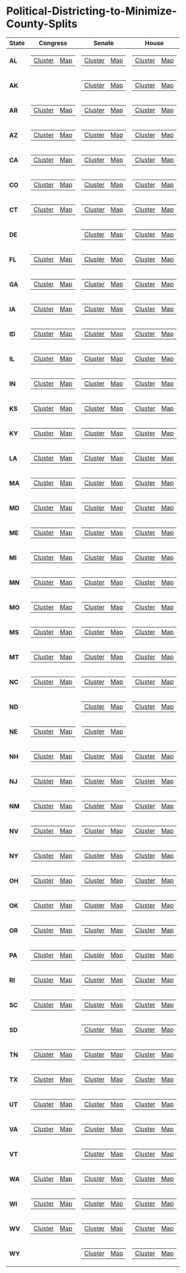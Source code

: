 # Political-Districting-to-Minimize-County-Splits


| **State** | **Congress** | **Senate**|**House**|
|----------|----------|----------|----------|
| **AL** |<table><tr><td>[Cluster](https://github.com/maralshahmizad/Political-Districting-to-Minimize-County-Splits/blob/main/cluster_png/AL_CD_clusters.png)</td><td>[Map](https://davesredistricting.org/maps#viewmap::5f5927ab-5718-4cce-a2bb-8f62799bb133)</td></tr></table> | <table><tr><td>[Cluster](https://github.com/maralshahmizad/Political-Districting-to-Minimize-County-Splits/blob/main/cluster_png/AL_SS_clusters.png)</td><td>[Map](https://davesredistricting.org/maps#viewmap::5525924a-ba7b-4af2-b45a-4a160d45615b)</td></tr></table>|<table><tr><td> [Cluster](https://github.com/maralshahmizad/Political-Districting-to-Minimize-County-Splits/blob/main/cluster_png/AL_SH_clusters.png)</td><td>[Map](https://davesredistricting.org/maps#viewmap::067c80c8-a329-46b3-bb24-b63e71ae1243)</td></tr></table>|
| **AK** || <table><tr><td>[Cluster](https://github.com/maralshahmizad/Political-Districting-to-Minimize-County-Splits/blob/main/cluster_png/AK_SS_clusters.png)</td><td>[Map](https://davesredistricting.org/maps#viewmap::ab47dbf3-00b8-40a5-bb04-84a42d4742d5)</td></tr></table>|<table><tr><td> [Cluster](https://github.com/maralshahmizad/Political-Districting-to-Minimize-County-Splits/blob/main/cluster_png/AK_SH_clusters.png)</td><td>[Map](https://davesredistricting.org/join/d59777ff-b703-4196-9547-b375550a8979)</td></tr></table>|
| **AR**|<table><tr><td>[Cluster](https://github.com/maralshahmizad/Political-Districting-to-Minimize-County-Splits/blob/main/cluster_png/AR_CD_clusters.png)</td><td>[Map](https://davesredistricting.org/maps#viewmap::7db43530-5dc8-4e44-9f35-2e9ac7f26eb5)</td></tr></table> | <table><tr><td>[Cluster](https://github.com/maralshahmizad/Political-Districting-to-Minimize-County-Splits/blob/main/cluster_png/AR_SS_clusters.png)</td><td>[Map](https://davesredistricting.org/maps#viewmap::0e4810e4-480b-4d0a-bb9b-65537931b30f)</td></tr></table>|<table><tr><td> [Cluster](https://github.com/maralshahmizad/Political-Districting-to-Minimize-County-Splits/blob/main/cluster_png/AR_SH_clusters.png)</td><td>[Map](https://davesredistricting.org/maps#viewmap::c5540137-86f1-4d81-ba1b-969848bb35c3)</td></tr></table>|
| **AZ**|<table><tr><td>[Cluster](https://github.com/maralshahmizad/Political-Districting-to-Minimize-County-Splits/blob/main/cluster_png/AZ_CD_clusters.png)</td><td>[Map](https://davesredistricting.org/maps#viewmap::cfc02ef6-9243-4450-a5ad-86d5ee2fd228)</td></tr></table> | <table><tr><td>[Cluster](https://github.com/maralshahmizad/Political-Districting-to-Minimize-County-Splits/blob/main/cluster_png/AZ_SS_clusters.png)</td><td>[Map](https://davesredistricting.org/maps#viewmap::395bb277-1e7c-403f-adbe-ff15619dee3f)</td></tr></table>|<table><tr><td> [Cluster](https://github.com/maralshahmizad/Political-Districting-to-Minimize-County-Splits/blob/main/cluster_png/AZ_SH_clusters.png)</td><td>[Map](https://davesredistricting.org/maps#viewmap::d6df985d-b506-4b68-9abd-9894befd6224)</td></tr></table>|
| **CA**|<table><tr><td>[Cluster](https://github.com/maralshahmizad/Political-Districting-to-Minimize-County-Splits/blob/main/cluster_png/CA_CD_clusters.png)</td><td>[Map](https://davesredistricting.org/maps#viewmap::67498346-6925-4a66-a33d-a7dedcf34cc6)</td></tr></table> | <table><tr><td>[Cluster](https://github.com/maralshahmizad/Political-Districting-to-Minimize-County-Splits/blob/main/cluster_png/CA_SS_clusters.png)</td><td>[Map](https://davesredistricting.org/maps#viewmap::2c9363f5-7ec4-4680-8e34-5acaaa56f0a5)</td></tr></table>|<table><tr><td> [Cluster](https://github.com/maralshahmizad/Political-Districting-to-Minimize-County-Splits/blob/main/cluster_png/CA_SH_clusters.png)</td><td>[Map](https://davesredistricting.org/maps#viewmap::76e102dd-ece7-4b29-8df3-ff98d36f1503)</td></tr></table>|
| **CO**|<table><tr><td>[Cluster](https://github.com/maralshahmizad/Political-Districting-to-Minimize-County-Splits/blob/main/cluster_png/CO_CD_clusters.png)</td><td>[Map](https://davesredistricting.org/maps#viewmap::bccbddd9-47da-4836-9a9f-719fd2804b78)</td></tr></table> | <table><tr><td>[Cluster](https://github.com/maralshahmizad/Political-Districting-to-Minimize-County-Splits/blob/main/cluster_png/CO_SS_clusters.png)</td><td>[Map](https://davesredistricting.org/maps#viewmap::d1f9e529-5342-45ff-ba57-e840ef9e5cf2)</td></tr></table>|<table><tr><td> [Cluster](https://github.com/maralshahmizad/Political-Districting-to-Minimize-County-Splits/blob/main/cluster_png/CO_SH_clusters.png)</td><td>[Map](https://davesredistricting.org/maps#viewmap::443612e0-1795-4c78-82b2-deaaba0b21c0)</td></tr></table>|
| **CT**|<table><tr><td>[Cluster](https://github.com/maralshahmizad/Political-Districting-to-Minimize-County-Splits/blob/main/cluster_png/CT_CD_clusters.png)</td><td>[Map](https://davesredistricting.org/maps#viewmap::daa68780-4ddb-4f5b-8782-4fcecd0c1c1b)</td></tr></table> | <table><tr><td>[Cluster](https://github.com/maralshahmizad/Political-Districting-to-Minimize-County-Splits/blob/main/cluster_png/CT_SS_clusters.png)</td><td>[Map](https://davesredistricting.org/maps#viewmap::ecf6be5d-ef1f-4636-aca7-248aa7d2cac7)</td></tr></table>|<table><tr><td> [Cluster](https://github.com/maralshahmizad/Political-Districting-to-Minimize-County-Splits/blob/main/cluster_png/CT_SH_clusters.png)</td><td>[Map](https://davesredistricting.org/maps#viewmap::015da6e6-80b9-4447-b83f-2770280a49ba)</td></tr></table>|
| **DE**| | <table><tr><td>[Cluster](https://github.com/maralshahmizad/Political-Districting-to-Minimize-County-Splits/blob/main/cluster_png/DE_SS_clusters.png)</td><td>[Map](https://davesredistricting.org/maps#viewmap::77c2dec2-9e53-4e33-af2c-02d6d9f20644)</td></tr></table>|<table><tr><td> [Cluster](https://github.com/maralshahmizad/Political-Districting-to-Minimize-County-Splits/blob/main/cluster_png/DE_SH_clusters.png)</td><td>[Map](https://davesredistricting.org/maps#viewmap::7e5ca5c4-53c0-4ec1-a41e-af94f7f93de7)</td></tr></table>|
| **FL**|<table><tr><td>[Cluster](https://github.com/maralshahmizad/Political-Districting-to-Minimize-County-Splits/blob/main/cluster_png/FL_CD_clusters.png)</td><td>[Map](https://davesredistricting.org/maps#viewmap::ba081446-32cd-4645-aefa-bef86a91f2e8)</td></tr></table> | <table><tr><td>[Cluster](https://github.com/maralshahmizad/Political-Districting-to-Minimize-County-Splits/blob/main/cluster_png/FL_SS_clusters.png)</td><td>[Map](https://davesredistricting.org/join/e593d12f-da1f-4de0-88f8-efc88fa97e52)</td></tr></table>|<table><tr><td> [Cluster](https://github.com/maralshahmizad/Political-Districting-to-Minimize-County-Splits/blob/main/cluster_png/FL_SH_clusters.png)</td><td>[Map](https://davesredistricting.org/join/54d171ff-062d-4c6c-9e6a-fce0b53183b1)</td></tr></table>|
| **GA**|<table><tr><td>[Cluster](https://github.com/maralshahmizad/Political-Districting-to-Minimize-County-Splits/blob/main/cluster_png/GA_CD_clusters.png)</td><td>[Map](https://davesredistricting.org/join/f9f19929-5922-4b7a-9aa1-e6940801b283)</td></tr></table> | <table><tr><td>[Cluster](https://github.com/maralshahmizad/Political-Districting-to-Minimize-County-Splits/blob/main/cluster_png/GA_SS_clusters.png)</td><td>[Map](https://davesredistricting.org/join/e50820c5-6bc0-4a10-be3c-b32b3d31ef79)</td></tr></table>|<table><tr><td> [Cluster](https://github.com/maralshahmizad/Political-Districting-to-Minimize-County-Splits/blob/main/cluster_png/GA_SH_clusters.png)</td><td>[Map](https://davesredistricting.org/join/92986ee7-9e9c-4471-af39-80cf928daafc)</td></tr></table>|
| **IA**|<table><tr><td>[Cluster](https://github.com/maralshahmizad/Political-Districting-to-Minimize-County-Splits/blob/main/cluster_png/IA_CD_clusters.png)</td><td>[Map](https://davesredistricting.org/join/c9f216d2-38c5-49a8-939c-cc92d8ca887c)</td></tr></table> | <table><tr><td>[Cluster](https://github.com/maralshahmizad/Political-Districting-to-Minimize-County-Splits/blob/main/cluster_png/IA_SS_clusters.png)</td><td>[Map](https://davesredistricting.org/join/c53bfda3-b0ec-4b0a-b9da-e74c4a8c12c2)</td></tr></table>|<table><tr><td> [Cluster](https://github.com/maralshahmizad/Political-Districting-to-Minimize-County-Splits/blob/main/cluster_png/IA_SH_clusters.png)</td><td>[Map](https://davesredistricting.org/join/4d277791-ce0f-4fba-9b7a-ae5354cb965f)</td></tr></table>|
| **ID**|<table><tr><td>[Cluster](https://github.com/maralshahmizad/Political-Districting-to-Minimize-County-Splits/blob/main/cluster_png/ID_CD_clusters.png)</td><td>[Map](https://davesredistricting.org/join/cec7d80a-f511-410c-9908-5e2dbdde4d5e)</td></tr></table> | <table><tr><td>[Cluster](https://github.com/maralshahmizad/Political-Districting-to-Minimize-County-Splits/blob/main/cluster_png/ID_SS_clusters.png)</td><td>[Map](https://davesredistricting.org/join/1729f7a7-6063-4f1d-a7bd-6a02d40a28fd)</td></tr></table>|<table><tr><td> [Cluster](https://github.com/maralshahmizad/Political-Districting-to-Minimize-County-Splits/blob/main/cluster_png/ID_SH_clusters.png)</td><td>[Map](https://davesredistricting.org/join/c6923285-d5ae-40bf-a6a0-d4615b6247e1)</td></tr></table>|
| **IL**|<table><tr><td>[Cluster](https://github.com/maralshahmizad/Political-Districting-to-Minimize-County-Splits/blob/main/cluster_png/IL_CD_clusters.png)</td><td>[Map](https://davesredistricting.org/join/b73ddcc7-ad9c-492d-b508-e22973c99b8e)</td></tr></table> | <table><tr><td>[Cluster](https://github.com/maralshahmizad/Political-Districting-to-Minimize-County-Splits/blob/main/cluster_png/IL_SS_clusters.png)</td><td>[Map](https://davesredistricting.org/join/7c492317-1e4f-4269-a44f-473c81b8ecf7)</td></tr></table>|<table><tr><td> [Cluster](https://github.com/maralshahmizad/Political-Districting-to-Minimize-County-Splits/blob/main/cluster_png/IL_SH_clusters.png)</td><td>[Map](https://davesredistricting.org/join/f0c79faf-df90-4394-aec2-41c24de84e6a)</td></tr></table>|
| **IN**|<table><tr><td>[Cluster](https://github.com/maralshahmizad/Political-Districting-to-Minimize-County-Splits/blob/main/cluster_png/IN_CD_clusters.png)</td><td>[Map](https://davesredistricting.org/join/02c5a825-46ac-47e2-aba6-425330b512d3)</td></tr></table> | <table><tr><td>[Cluster](https://github.com/maralshahmizad/Political-Districting-to-Minimize-County-Splits/blob/main/cluster_png/IN_SS_clusters.png)</td><td>[Map](https://davesredistricting.org/join/b767ce3f-0573-4ce0-aacf-ee7c34f07c81)</td></tr></table>|<table><tr><td> [Cluster](https://github.com/maralshahmizad/Political-Districting-to-Minimize-County-Splits/blob/main/cluster_png/IN_SH_clusters.png)</td><td>[Map](https://davesredistricting.org/join/4526a3d6-e508-4b8b-bfdc-bfab098eb08f)</td></tr></table>|
| **KS**|<table><tr><td>[Cluster](https://github.com/maralshahmizad/Political-Districting-to-Minimize-County-Splits/blob/main/cluster_png/KS_CD_clusters.png)</td><td>[Map](https://davesredistricting.org/join/4223c19c-688b-4b78-a319-e7d2a2b820f5)</td></tr></table> | <table><tr><td>[Cluster](https://github.com/maralshahmizad/Political-Districting-to-Minimize-County-Splits/blob/main/cluster_png/KS_SS_clusters.png)</td><td>[Map](https://davesredistricting.org/join/23318f56-1e4c-45b9-b0ab-9ce3b806914c)</td></tr></table>|<table><tr><td> [Cluster](https://github.com/maralshahmizad/Political-Districting-to-Minimize-County-Splits/blob/main/cluster_png/KS_SH_clusters.png)</td><td>[Map](https://davesredistricting.org/join/d5394a35-1095-4f09-ab23-6be7277ef7d4)</td></tr></table>|
| **KY**|<table><tr><td>[Cluster](https://github.com/maralshahmizad/Political-Districting-to-Minimize-County-Splits/blob/main/cluster_png/KY_CD_clusters.png)</td><td>[Map](https://davesredistricting.org/join/6aafb41a-6242-4fc4-a6b3-f849779ef73e)</td></tr></table> | <table><tr><td>[Cluster](https://github.com/maralshahmizad/Political-Districting-to-Minimize-County-Splits/blob/main/cluster_png/KY_SS_clusters.png)</td><td>[Map](https://davesredistricting.org/join/943f021c-e741-4a79-a0f6-c5fa16fba060)</td></tr></table>|<table><tr><td> [Cluster](https://github.com/maralshahmizad/Political-Districting-to-Minimize-County-Splits/blob/main/cluster_png/KY_SH_clusters.png)</td><td>[Map](https://davesredistricting.org/join/50372999-b832-460f-8189-5fb6d84eeeeb)</td></tr></table>|
| **LA**|<table><tr><td>[Cluster](https://github.com/maralshahmizad/Political-Districting-to-Minimize-County-Splits/blob/main/cluster_png/LA_CD_clusters.png)</td><td>[Map](https://davesredistricting.org/join/8edc8125-1516-43c7-a792-56a5ca3fa4c6)</td></tr></table> | <table><tr><td>[Cluster](https://github.com/maralshahmizad/Political-Districting-to-Minimize-County-Splits/blob/main/cluster_png/LA_SS_clusters.png)</td><td>[Map](https://davesredistricting.org/join/cfabad44-ba6b-46f7-ae99-71a6fb55bd97)</td></tr></table>|<table><tr><td> [Cluster](https://github.com/maralshahmizad/Political-Districting-to-Minimize-County-Splits/blob/main/cluster_png/LA_SH_clusters.png)</td><td>[Map](https://davesredistricting.org/join/f9cfd3ef-a267-4c50-bf43-f767cfcc5ee5)</td></tr></table>|
| **MA**|<table><tr><td>[Cluster](https://github.com/maralshahmizad/Political-Districting-to-Minimize-County-Splits/blob/main/cluster_png/MA_CD_clusters.png)</td><td>[Map](https://davesredistricting.org/join/42480557-5720-4657-945f-df1d3881652e)</td></tr></table> | <table><tr><td>[Cluster](https://github.com/maralshahmizad/Political-Districting-to-Minimize-County-Splits/blob/main/cluster_png/MA_SS_clusters.png)</td><td>[Map](https://davesredistricting.org/join/958973f1-9bfe-489a-b697-29daf22a5d01)</td></tr></table>|<table><tr><td> [Cluster](https://github.com/maralshahmizad/Political-Districting-to-Minimize-County-Splits/blob/main/cluster_png/MA_SH_clusters.png)</td><td>[Map](https://davesredistricting.org/join/fb7bdd11-6362-4c1e-bef4-236bc7d7e391)</td></tr></table>|
| **MD**|<table><tr><td>[Cluster](https://github.com/maralshahmizad/Political-Districting-to-Minimize-County-Splits/blob/main/cluster_png/MD_CD_clusters.png)</td><td>[Map](https://davesredistricting.org/join/4945c669-ad56-4509-9f1c-7ffd48109656)</td></tr></table> | <table><tr><td>[Cluster](https://github.com/maralshahmizad/Political-Districting-to-Minimize-County-Splits/blob/main/cluster_png/MD_SS_clusters.png)</td><td>[Map](https://davesredistricting.org/join/7c9fca57-14ab-4163-9b20-d96810f4b918)</td></tr></table>|<table><tr><td> [Cluster](https://github.com/maralshahmizad/Political-Districting-to-Minimize-County-Splits/blob/main/cluster_png/MD_SH_clusters.png)</td><td>[Map](https://davesredistricting.org/join/a7340b5a-c445-403d-8bd5-90ecc4927d3a)</td></tr></table>|
| **ME**|<table><tr><td>[Cluster](https://github.com/maralshahmizad/Political-Districting-to-Minimize-County-Splits/blob/main/cluster_png/ME_CD_clusters.png)</td><td>[Map](https://davesredistricting.org/join/764e095e-e0fb-4452-b62c-59dbb6683f20)</td></tr></table> | <table><tr><td>[Cluster](https://github.com/maralshahmizad/Political-Districting-to-Minimize-County-Splits/blob/main/cluster_png/ME_SS_clusters.png)</td><td>[Map](https://davesredistricting.org/join/c16830f4-8f04-4969-b49c-7c777387229e)</td></tr></table>|<table><tr><td> [Cluster](https://github.com/maralshahmizad/Political-Districting-to-Minimize-County-Splits/blob/main/cluster_png/ME_SH_clusters.png)</td><td>[Map](https://davesredistricting.org/join/9d284045-907d-4877-8dbc-2c1e9be701d9)</td></tr></table>|
| **MI**|<table><tr><td>[Cluster](https://github.com/maralshahmizad/Political-Districting-to-Minimize-County-Splits/blob/main/cluster_png/MI_CD_clusters.png)</td><td>[Map](https://davesredistricting.org/join/46214d67-e1ed-42be-8ca5-e569b9419535)</td></tr></table> | <table><tr><td>[Cluster](https://github.com/maralshahmizad/Political-Districting-to-Minimize-County-Splits/blob/main/cluster_png/MI_SS_clusters.png)</td><td>[Map](https://davesredistricting.org/join/310c3c94-43a0-4825-9bdc-38a35c643646)</td></tr></table>|<table><tr><td> [Cluster](https://github.com/maralshahmizad/Political-Districting-to-Minimize-County-Splits/blob/main/cluster_png/MI_SH_clusters.png)</td><td>[Map](https://davesredistricting.org/join/fbef6629-479b-4892-8f06-19673b8751bc)</td></tr></table>|
| **MN**|<table><tr><td>[Cluster](https://github.com/maralshahmizad/Political-Districting-to-Minimize-County-Splits/blob/main/cluster_png/MN_CD_clusters.png)</td><td>[Map](https://davesredistricting.org/join/001138b5-3d6f-4f7c-ad8d-6d52fac91d4e)</td></tr></table> | <table><tr><td>[Cluster](https://github.com/maralshahmizad/Political-Districting-to-Minimize-County-Splits/blob/main/cluster_png/MN_SS_clusters.png)</td><td>[Map](https://davesredistricting.org/join/76bfdf34-6341-484f-a9d5-09d1175410fb)</td></tr></table>|<table><tr><td> [Cluster](https://github.com/maralshahmizad/Political-Districting-to-Minimize-County-Splits/blob/main/cluster_png/MN_SH_clusters.png)</td><td>[Map](https://davesredistricting.org/join/b10ecd27-eea5-47a0-8b1f-ecb6779ebace)</td></tr></table>|
| **MO**|<table><tr><td>[Cluster](https://github.com/maralshahmizad/Political-Districting-to-Minimize-County-Splits/blob/main/cluster_png/MO_CD_clusters.png)</td><td>[Map](https://davesredistricting.org/join/ca34619c-93fb-4af9-8430-5d12e794134e)</td></tr></table> | <table><tr><td>[Cluster](https://github.com/maralshahmizad/Political-Districting-to-Minimize-County-Splits/blob/main/cluster_png/MO_SS_clusters.png)</td><td>[Map](https://davesredistricting.org/join/128f56de-900b-44ab-a67b-65febef69029)</td></tr></table>|<table><tr><td> [Cluster](https://github.com/maralshahmizad/Political-Districting-to-Minimize-County-Splits/blob/main/cluster_png/MO_SH_clusters.png)</td><td>[Map](https://davesredistricting.org/join/ce2b4e66-e9ff-4423-ac05-aacb4916bd27)</td></tr></table>|
| **MS**|<table><tr><td>[Cluster](https://github.com/maralshahmizad/Political-Districting-to-Minimize-County-Splits/blob/main/cluster_png/MS_CD_clusters.png)</td><td>[Map](https://davesredistricting.org/join/292e287a-da8e-4270-9d8b-ca4d73e8a248)</td></tr></table> | <table><tr><td>[Cluster](https://github.com/maralshahmizad/Political-Districting-to-Minimize-County-Splits/blob/main/cluster_png/MS_SS_clusters.png)</td><td>[Map](https://davesredistricting.org/join/de4fd76b-ea4c-4559-9e3e-e74435851e54)</td></tr></table>|<table><tr><td> [Cluster](https://github.com/maralshahmizad/Political-Districting-to-Minimize-County-Splits/blob/main/cluster_png/MS_SH_clusters.png)</td><td>[Map](https://davesredistricting.org/join/bc9c065d-8782-4333-9f35-d9b1b3347be1)</td></tr></table>|
| **MT**|<table><tr><td>[Cluster](https://github.com/maralshahmizad/Political-Districting-to-Minimize-County-Splits/blob/main/cluster_png/MT_CD_clusters.png)</td><td>[Map](https://davesredistricting.org/join/023f6ce9-8a57-4f52-a30c-5e902f5520d3)</td></tr></table> | <table><tr><td>[Cluster](https://github.com/maralshahmizad/Political-Districting-to-Minimize-County-Splits/blob/main/cluster_png/MT_SS_clusters.png)</td><td>[Map](https://davesredistricting.org/join/70f506c0-e5f8-4643-a272-e3b1b5cd3716)</td></tr></table>|<table><tr><td> [Cluster](https://github.com/maralshahmizad/Political-Districting-to-Minimize-County-Splits/blob/main/cluster_png/MT_SH_clusters.png)</td><td>[Map](https://davesredistricting.org/join/90952624-15d4-4c6b-b6f2-69c35a8ee10b)</td></tr></table>|
| **NC**|<table><tr><td>[Cluster](https://github.com/maralshahmizad/Political-Districting-to-Minimize-County-Splits/blob/main/cluster_png/NC_CD_clusters.png)</td><td>[Map](https://davesredistricting.org/join/9085beca-1d85-4910-8dcd-d79fe6185d97)</td></tr></table> | <table><tr><td>[Cluster](https://github.com/maralshahmizad/Political-Districting-to-Minimize-County-Splits/blob/main/cluster_png/NC_SS_clusters.png)</td><td>[Map](https://davesredistricting.org/join/715dea51-c5f8-4407-b927-5fdb8e165b21)</td></tr></table>|<table><tr><td> [Cluster](https://github.com/maralshahmizad/Political-Districting-to-Minimize-County-Splits/blob/main/cluster_png/NC_SH_clusters.png)</td><td>[Map](https://davesredistricting.org/join/99274171-30a7-4f2c-bd07-5d625c86415a)</td></tr></table>|
| **ND**|| <table><tr><td>[Cluster](https://github.com/maralshahmizad/Political-Districting-to-Minimize-County-Splits/blob/main/cluster_png/ND_SS_clusters.png)</td><td>[Map](https://davesredistricting.org/join/80e3ce31-7956-4abe-a674-dc9aa777705e)</td></tr></table>|<table><tr><td> [Cluster](https://github.com/maralshahmizad/Political-Districting-to-Minimize-County-Splits/blob/main/cluster_png/ND_SH_clusters.png)</td><td>[Map](https://davesredistricting.org/join/67f292eb-2bc9-4856-9951-82106e1ac252)</td></tr></table>|
| **NE**|<table><tr><td>[Cluster](https://github.com/maralshahmizad/Political-Districting-to-Minimize-County-Splits/blob/main/cluster_png/NE_CD_clusters.png)</td><td>[Map](https://davesredistricting.org/join/94f651d8-0f4b-49f8-99c7-e39e46f2b4d0)</td></tr></table> | <table><tr><td>[Cluster](https://github.com/maralshahmizad/Political-Districting-to-Minimize-County-Splits/blob/main/cluster_png/NE_SS_clusters.png)</td><td>[Map](https://davesredistricting.org/join/22396cc8-8629-495f-85b8-b3d6c9fcfd99)</td></tr></table>||
| **NH**|<table><tr><td>[Cluster](https://github.com/maralshahmizad/Political-Districting-to-Minimize-County-Splits/blob/main/cluster_png/NH_CD_clusters.png)</td><td>[Map](https://davesredistricting.org/join/442c35b3-6e90-4d2a-8b84-a04e252a05df)</td></tr></table> | <table><tr><td>[Cluster](https://github.com/maralshahmizad/Political-Districting-to-Minimize-County-Splits/blob/main/cluster_png/NH_SS_clusters.png)</td><td>[Map](https://davesredistricting.org/join/463fda0e-fadd-4f6e-9f0e-6bafee71a635)</td></tr></table>|<table><tr><td> [Cluster](https://github.com/maralshahmizad/Political-Districting-to-Minimize-County-Splits/blob/main/cluster_png/NH_SH_clusters.png)</td><td>[Map]()</td></tr></table>|
| **NJ**|<table><tr><td>[Cluster](https://github.com/maralshahmizad/Political-Districting-to-Minimize-County-Splits/blob/main/cluster_png/NJ_CD_clusters.png)</td><td>[Map](https://davesredistricting.org/join/cf577a03-240a-4c41-adde-c631b8271d84)</td></tr></table> | <table><tr><td>[Cluster](https://github.com/maralshahmizad/Political-Districting-to-Minimize-County-Splits/blob/main/cluster_png/NJ_SS_clusters.png)</td><td>[Map](https://davesredistricting.org/join/9fccd42e-be23-421c-b213-6bac5ae111eb)</td></tr></table>|<table><tr><td> [Cluster](https://github.com/maralshahmizad/Political-Districting-to-Minimize-County-Splits/blob/main/cluster_png/NJ_SH_clusters.png)</td><td>[Map](https://davesredistricting.org/join/ab73a8f0-0ff7-40bb-adc9-ac27f1a38082)</td></tr></table>|
| **NM**|<table><tr><td>[Cluster](https://github.com/maralshahmizad/Political-Districting-to-Minimize-County-Splits/blob/main/cluster_png/NM_CD_clusters.png)</td><td>[Map](https://davesredistricting.org/join/8498fbda-0a4d-46cc-82b4-13cd9264e099)</td></tr></table> | <table><tr><td>[Cluster](https://github.com/maralshahmizad/Political-Districting-to-Minimize-County-Splits/blob/main/cluster_png/NM_SS_clusters.png)</td><td>[Map](https://davesredistricting.org/join/a4fee83e-2c89-415d-81e6-e11aa823909a)</td></tr></table>|<table><tr><td> [Cluster](https://github.com/maralshahmizad/Political-Districting-to-Minimize-County-Splits/blob/main/cluster_png/NM_SH_clusters.png)</td><td>[Map](https://davesredistricting.org/join/faf64833-c2ca-46e4-bb40-873356d16015)</td></tr></table>|
| **NV**|<table><tr><td>[Cluster](https://github.com/maralshahmizad/Political-Districting-to-Minimize-County-Splits/blob/main/cluster_png/NV_CD_clusters.png)</td><td>[Map](https://davesredistricting.org/join/b8d7f6f3-38ab-4eb3-9fb6-8f412f51ee68)</td></tr></table> | <table><tr><td>[Cluster](https://github.com/maralshahmizad/Political-Districting-to-Minimize-County-Splits/blob/main/cluster_png/NV_SS_clusters.png)</td><td>[Map](https://davesredistricting.org/join/9c6ec467-83e1-4997-82ac-1eec9c593b3d)</td></tr></table>|<table><tr><td> [Cluster](https://github.com/maralshahmizad/Political-Districting-to-Minimize-County-Splits/blob/main/cluster_png/NV_SH_clusters.png)</td><td>[Map](https://davesredistricting.org/join/142f847d-1ba1-4162-a8ff-8e144a62677b)</td></tr></table>|
| **NY**|<table><tr><td>[Cluster](https://github.com/maralshahmizad/Political-Districting-to-Minimize-County-Splits/blob/main/cluster_png/NY_CD_clusters.png)</td><td>[Map](https://davesredistricting.org/join/0a4c157c-20bf-4623-82fe-d789eff377c0)</td></tr></table> | <table><tr><td>[Cluster](https://github.com/maralshahmizad/Political-Districting-to-Minimize-County-Splits/blob/main/cluster_png/NY_SS_clusters.png)</td><td>[Map](https://davesredistricting.org/join/b70e7b31-d161-4bf2-b4af-0569007cac29)</td></tr></table>|<table><tr><td> [Cluster](https://github.com/maralshahmizad/Political-Districting-to-Minimize-County-Splits/blob/main/cluster_png/NY_SH_clusters.png)</td><td>[Map](https://davesredistricting.org/join/76b94ab1-3af5-49b0-8555-4d650d08ffff)</td></tr></table>|
| **OH**|<table><tr><td>[Cluster](https://github.com/maralshahmizad/Political-Districting-to-Minimize-County-Splits/blob/main/cluster_png/OH_CD_clusters.png)</td><td>[Map](https://davesredistricting.org/join/1f7d006c-0375-44e4-96cb-93ad1999a95f)</td></tr></table> | <table><tr><td>[Cluster](https://github.com/maralshahmizad/Political-Districting-to-Minimize-County-Splits/blob/main/cluster_png/OH_SS_clusters.png)</td><td>[Map](https://davesredistricting.org/join/5520ca9d-4328-41e6-a4f5-7b5a03008e59)</td></tr></table>|<table><tr><td> [Cluster](https://github.com/maralshahmizad/Political-Districting-to-Minimize-County-Splits/blob/main/cluster_png/OH_SH_clusters.png)</td><td>[Map](https://davesredistricting.org/join/2dca7735-bfbf-4700-998c-1a6bf736b8c4)</td></tr></table>|
| **OK**|<table><tr><td>[Cluster](https://github.com/maralshahmizad/Political-Districting-to-Minimize-County-Splits/blob/main/cluster_png/OK_CD_clusters.png)</td><td>[Map](https://davesredistricting.org/join/00db85ec-5aab-4c40-b8da-edccded0468f)</td></tr></table> | <table><tr><td>[Cluster](https://github.com/maralshahmizad/Political-Districting-to-Minimize-County-Splits/blob/main/cluster_png/OK_SS_clusters.png)</td><td>[Map](https://davesredistricting.org/join/558eb509-c763-492c-9953-a049cf559c57)</td></tr></table>|<table><tr><td> [Cluster](https://github.com/maralshahmizad/Political-Districting-to-Minimize-County-Splits/blob/main/cluster_png/OK_SH_clusters.png)</td><td>[Map](https://davesredistricting.org/join/b934f1c6-ca7f-4c23-97d7-c54300a1b2ec)</td></tr></table>|
| **OR**|<table><tr><td>[Cluster](https://github.com/maralshahmizad/Political-Districting-to-Minimize-County-Splits/blob/main/cluster_png/OR_CD_clusters.png)</td><td>[Map](https://davesredistricting.org/join/de7e52b8-cabf-45f0-98a2-691af3b75463)</td></tr></table> | <table><tr><td>[Cluster](https://github.com/maralshahmizad/Political-Districting-to-Minimize-County-Splits/blob/main/cluster_png/OR_SS_clusters.png)</td><td>[Map](https://davesredistricting.org/join/0ce92ffc-f18c-4cbe-9ea9-b254c055a2cf)</td></tr></table>|<table><tr><td> [Cluster](https://github.com/maralshahmizad/Political-Districting-to-Minimize-County-Splits/blob/main/cluster_png/OR_SH_clusters.png)</td><td>[Map](https://davesredistricting.org/join/b1e013f8-8bd8-4408-850f-ed0bbbf9edd2)</td></tr></table>|
| **PA**|<table><tr><td>[Cluster](https://github.com/maralshahmizad/Political-Districting-to-Minimize-County-Splits/blob/main/cluster_png/PA_CD_clusters.png)</td><td>[Map](https://davesredistricting.org/join/da8d2c91-58cf-4db3-aab5-d23c30add933)</td></tr></table> | <table><tr><td>[Cluster](https://github.com/maralshahmizad/Political-Districting-to-Minimize-County-Splits/blob/main/cluster_png/PA_SS_clusters.png)</td><td>[Map](https://davesredistricting.org/join/701a3d06-60bd-45c3-818f-206f1448d108)</td></tr></table>|<table><tr><td> [Cluster](https://github.com/maralshahmizad/Political-Districting-to-Minimize-County-Splits/blob/main/cluster_png/PA_SH_clusters.png)</td><td>[Map](https://davesredistricting.org/join/4918fe18-6206-4893-944f-834e52f47d8f)</td></tr></table>|
| **RI**|<table><tr><td>[Cluster](https://github.com/maralshahmizad/Political-Districting-to-Minimize-County-Splits/blob/main/cluster_png/RI_CD_clusters.png)</td><td>[Map](https://davesredistricting.org/join/c36af76f-35d4-43a6-ac63-baccca7ef5aa)</td></tr></table> | <table><tr><td>[Cluster](https://github.com/maralshahmizad/Political-Districting-to-Minimize-County-Splits/blob/main/cluster_png/RI_SS_clusters.png)</td><td>[Map](https://davesredistricting.org/join/88fcc19d-3a68-471a-8961-aefa243f5a68)</td></tr></table>|<table><tr><td> [Cluster](https://github.com/maralshahmizad/Political-Districting-to-Minimize-County-Splits/blob/main/cluster_png/RI_SH_clusters.png)</td><td>[Map](https://davesredistricting.org/join/e4afdc71-abaf-4f07-a77d-2cefe192abed)</td></tr></table>|
| **SC**|<table><tr><td>[Cluster](https://github.com/maralshahmizad/Political-Districting-to-Minimize-County-Splits/blob/main/cluster_png/SC_CD_clusters.png)</td><td>[Map](https://davesredistricting.org/join/72540661-7950-4827-9c8a-beaf8ee3b7c4)</td></tr></table> | <table><tr><td>[Cluster](https://github.com/maralshahmizad/Political-Districting-to-Minimize-County-Splits/blob/main/cluster_png/SC_SS_clusters.png)</td><td>[Map](https://davesredistricting.org/join/d9586397-6469-480f-bf74-5f6aee745e82)</td></tr></table>|<table><tr><td> [Cluster](https://github.com/maralshahmizad/Political-Districting-to-Minimize-County-Splits/blob/main/cluster_png/SC_SH_clusters.png)</td><td>[Map](https://davesredistricting.org/join/68abd210-e2c9-49e6-b1d8-9c7edaa7fbb0)</td></tr></table>|
| **SD**| | <table><tr><td>[Cluster](https://github.com/maralshahmizad/Political-Districting-to-Minimize-County-Splits/blob/main/cluster_png/SD_SS_clusters.png)</td><td>[Map](https://davesredistricting.org/join/ae49c1f7-d31b-4800-8365-4783dc83f24d)</td></tr></table>|<table><tr><td> [Cluster](https://github.com/maralshahmizad/Political-Districting-to-Minimize-County-Splits/blob/main/cluster_png/SD_SH_clusters.png)</td><td>[Map](https://davesredistricting.org/join/746eb920-dd3a-4fd8-9d42-c00cb6474284)</td></tr></table>|
| **TN**|<table><tr><td>[Cluster](https://github.com/maralshahmizad/Political-Districting-to-Minimize-County-Splits/blob/main/cluster_png/TN_CD_clusters.png)</td><td>[Map](https://davesredistricting.org/join/3b8ad44e-fa90-4e7f-945f-559f518de2f6)</td></tr></table> | <table><tr><td>[Cluster](https://github.com/maralshahmizad/Political-Districting-to-Minimize-County-Splits/blob/main/cluster_png/TN_SS_clusters.png)</td><td>[Map](https://davesredistricting.org/join/3b92c1fa-c3e1-4ed1-be43-f3983d86a1c9)</td></tr></table>|<table><tr><td> [Cluster](https://github.com/maralshahmizad/Political-Districting-to-Minimize-County-Splits/blob/main/cluster_png/TN_SH_clusters.png)</td><td>[Map](https://davesredistricting.org/join/4f6df1a8-8e85-4d86-98a4-4c39a675682b)</td></tr></table>|
| **TX**|<table><tr><td>[Cluster](https://github.com/maralshahmizad/Political-Districting-to-Minimize-County-Splits/blob/main/cluster_png/TX_CD_clusters.png)</td><td>[Map](https://davesredistricting.org/join/07e2adc0-bff1-41e1-8268-d982948a5f6e)</td></tr></table> | <table><tr><td>[Cluster](https://github.com/maralshahmizad/Political-Districting-to-Minimize-County-Splits/blob/main/cluster_png/TX_SS_clusters.png)</td><td>[Map](https://davesredistricting.org/join/fcf1d906-dbe2-49c2-b801-1160ea4b304f)</td></tr></table>|<table><tr><td> [Cluster](https://github.com/maralshahmizad/Political-Districting-to-Minimize-County-Splits/blob/main/cluster_png/TX_SH_clusters.png)</td><td>[Map](https://davesredistricting.org/join/ee334382-2e87-4a23-ac0e-d241e36cfd68)</td></tr></table>|
| **UT**|<table><tr><td>[Cluster](https://github.com/maralshahmizad/Political-Districting-to-Minimize-County-Splits/blob/main/cluster_png/UT_CD_clusters.png)</td><td>[Map](https://davesredistricting.org/join/b85d4baf-a1ca-4f07-add3-ceb955530c15)</td></tr></table> | <table><tr><td>[Cluster](https://github.com/maralshahmizad/Political-Districting-to-Minimize-County-Splits/blob/main/cluster_png/UT_SS_clusters.png)</td><td>[Map](https://davesredistricting.org/join/930f4b7e-6341-41a2-8fc4-3eb64ad4a0c8)</td></tr></table>|<table><tr><td> [Cluster](https://github.com/maralshahmizad/Political-Districting-to-Minimize-County-Splits/blob/main/cluster_png/UT_SH_clusters.png)</td><td>[Map](https://davesredistricting.org/join/c3a95149-6a61-4755-8a64-c648cfc82a70)</td></tr></table>|
| **VA**|<table><tr><td>[Cluster](https://github.com/maralshahmizad/Political-Districting-to-Minimize-County-Splits/blob/main/cluster_png/VA_CD_clusters.png)</td><td>[Map](https://davesredistricting.org/join/dfec15a1-cbdc-4167-a8ec-ce8885de412f)</td></tr></table> | <table><tr><td>[Cluster](https://github.com/maralshahmizad/Political-Districting-to-Minimize-County-Splits/blob/main/cluster_png/VA_SS_clusters.png)</td><td>[Map](https://davesredistricting.org/join/e9bde4f2-8550-418f-b76f-7755ae766d82)</td></tr></table>|<table><tr><td> [Cluster](https://github.com/maralshahmizad/Political-Districting-to-Minimize-County-Splits/blob/main/cluster_png/VA_SH_clusters.png)</td><td>[Map](https://davesredistricting.org/join/e261bd57-4db8-43bf-bbf5-02c80495f115)</td></tr></table>|
| **VT**|| <table><tr><td>[Cluster](https://github.com/maralshahmizad/Political-Districting-to-Minimize-County-Splits/blob/main/cluster_png/VT_SS_clusters.png)</td><td>[Map](https://davesredistricting.org/join/7e408242-218b-4895-914c-6df909d83735)</td></tr></table>|<table><tr><td> [Cluster](https://github.com/maralshahmizad/Political-Districting-to-Minimize-County-Splits/blob/main/cluster_png/VT_SH_clusters.png)</td><td>[Map](https://davesredistricting.org/join/8315f01a-8c31-42da-be32-c307547bc403)</td></tr></table>|
| **WA**|<table><tr><td>[Cluster](https://github.com/maralshahmizad/Political-Districting-to-Minimize-County-Splits/blob/main/cluster_png/WA_CD_clusters.png)</td><td>[Map](https://davesredistricting.org/join/fb6dcdf4-8082-4a9e-bbe3-992348419f6f)</td></tr></table> | <table><tr><td>[Cluster](https://github.com/maralshahmizad/Political-Districting-to-Minimize-County-Splits/blob/main/cluster_png/WA_SS_clusters.png)</td><td>[Map](https://davesredistricting.org/join/1aace809-b7e6-469a-856b-70fadd2e4dc2)</td></tr></table>|<table><tr><td> [Cluster](https://github.com/maralshahmizad/Political-Districting-to-Minimize-County-Splits/blob/main/cluster_png/WA_SH_clusters.png)</td><td>[Map](https://davesredistricting.org/join/e2012269-ba9a-47a4-9090-be4db33428aa)</td></tr></table>|
| **WI**|<table><tr><td>[Cluster](https://github.com/maralshahmizad/Political-Districting-to-Minimize-County-Splits/blob/main/cluster_png/WI_CD_clusters.png)</td><td>[Map](https://davesredistricting.org/join/97f8f7cb-0762-4824-b9d0-8296ae46c494)</td></tr></table> | <table><tr><td>[Cluster](https://github.com/maralshahmizad/Political-Districting-to-Minimize-County-Splits/blob/main/cluster_png/WI_SS_clusters.png)</td><td>[Map](https://davesredistricting.org/join/3ba56ff8-2171-4c4e-ad4e-33ed0889345c)</td></tr></table>|<table><tr><td> [Cluster](https://github.com/maralshahmizad/Political-Districting-to-Minimize-County-Splits/blob/main/cluster_png/WI_SH_clusters.png)</td><td>[Map](https://davesredistricting.org/join/7a8b209a-6594-4a4d-ae6d-d806d83449b0)</td></tr></table>|
| **WV**|<table><tr><td>[Cluster](https://github.com/maralshahmizad/Political-Districting-to-Minimize-County-Splits/blob/main/cluster_png/WV_CD_clusters.png)</td><td>[Map](https://davesredistricting.org/join/e746e286-8fbd-49c5-bb84-e10da38ea664)</td></tr></table> | <table><tr><td>[Cluster](https://github.com/maralshahmizad/Political-Districting-to-Minimize-County-Splits/blob/main/cluster_png/WV_SS_clusters.png)</td><td>[Map](https://davesredistricting.org/join/3d0bff92-a6d0-4c76-a529-b97222a07f3e)</td></tr></table>|<table><tr><td> [Cluster](https://github.com/maralshahmizad/Political-Districting-to-Minimize-County-Splits/blob/main/cluster_png/WV_SH_clusters.png)</td><td>[Map](https://davesredistricting.org/join/afe4b69a-75c6-47a1-b574-70a3e2e35d98)</td></tr></table>|
| **WY**| | <table><tr><td>[Cluster](https://github.com/maralshahmizad/Political-Districting-to-Minimize-County-Splits/blob/main/cluster_png/WY_SS_clusters.png)</td><td>[Map](https://davesredistricting.org/join/bd9dfb36-15f9-4a89-9708-4a94602dc0c3)</td></tr></table>|<table><tr><td> [Cluster](https://github.com/maralshahmizad/Political-Districting-to-Minimize-County-Splits/blob/main/cluster_png/WY_SH_clusters.png)</td><td>[Map](https://davesredistricting.org/join/89034c8c-069f-4350-892b-53ed83ada1ec)</td></tr></table>|

